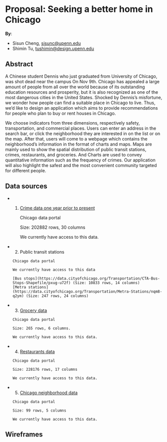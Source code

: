 # Proposal: Seeking a better home in Chicago

**By**:
* Sisun Cheng, sisunc@upenn.edu
* Shimin Tu, tushimin@design.upenn.edu

## Abstract

A Chinese student Dennis who just graduated from University of Chicago, was shot dead near the campus On Nov 9th.  Chicago has appealed a large amount of people from all over the world because of its outstanding education resources and prosperity, but it is also recognized as one of the most dangerous cities in the United States. Shocked by Dennis’s misfortune, we wonder how people can find a suitable place in Chicago to live. Thus, we’d like to design an application which aims to provide recommendations for people who plan to buy or rent houses in Chicago. 

We choose indicators from three dimensions, respectively safety, transportation, and commercial places. Users can enter an address in the search bar, or click the neighborhood they are interested in on the list or on the map. After that, users will come to a webpage which contains the neighborhood’s information in the format of charts and maps. Maps are mainly used to show the spatial distribution of public transit stations, crimes, restaurants, and groceries.  And Charts are used to convey quantitative information such as the frequency of crimes. Our application will also highlight the safest and the most convenient community targeted for different people. 

## Data sources

 - 1.  [Crime data one year prior to present](https://data.cityofchicago.org/api/views/dfnk-7re6/rows.json?accessType=DOWNLOAD)

       Chicago data portal
       
       Size: 202882 rows, 30 columns
       
       We currently have access to this data.

 - 2.	 Public transit stations

       Chicago data portal

       We currently have access to this data

       [Bus stops](https://data.cityofchicago.org/Transportation/CTA-Bus-Stops-Shapefile/pxug-u72f) (Size: 10833 rows, 14 columns)
       [Metra stations](https://data.cityofchicago.org/Transportation/Metra-Stations/nqm8-q2ym) (Size: 247 rows, 24 columns)

 - 3.	 [Grocery data](https://data.cityofchicago.org/Health-Human-Services/Grocery-Store-Status-Map/rish-pa6g)
       
       Chicago data portal

       Size: 265 rows, 6 columns.
       
       We currently have access to this data.

 - 4.	[Restaurants data](https://data.cityofchicago.org/Health-Human-Services/Food-Inspections-Dashboard/2bnm-jnvb)
       
       Chicago data portal
       
       Size: 228176 rows, 17 columns

       We currently have access to this data.

 - 5.	[Chicago neighborhood data](https://data.cityofchicago.org/Facilities-Geographic-Boundaries/Boundaries-Neighborhoods/bbvz-uum9)

       Chicago data portal

       Size: 99 rows, 5 columns

       We currently have access to this data.

## Wireframes


